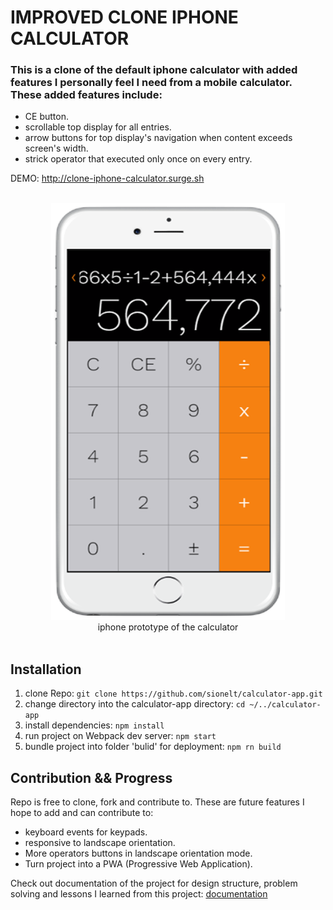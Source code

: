 # IMPROVED CLONE IPHONE CALCULATOR
### This is a clone of the default iphone calculator with added features I personally feel I need from a mobile calculator. These added features include: 
* CE button.
* scrollable top display for all entries.
* arrow buttons for top display's navigation when content exceeds screen's width.
* strick operator that executed only once on every entry.

DEMO: http://clone-iphone-calculator.surge.sh

<br />
<center><img src='proto/calculatorApp.png' alt='prototype'></center>
<center>iphone prototype of the calculator</center>
<br />

## Installation
1. clone Repo: `git clone https://github.com/sionelt/calculator-app.git`
2. change directory into the calculator-app directory: `cd ~/../calculator-app`
3. install dependencies: `npm install`
4. run project on Webpack dev server: `npm start`
5. bundle project into folder 'bulid' for deployment: `npm rn build`

## Contribution && Progress
Repo is free to clone, fork and contribute to. These are future features I hope to add and can contribute to:
* keyboard events for keypads.
* responsive to landscape orientation. 
* More operators buttons in landscape orientation mode.
* Turn project into a PWA (Progressive Web Application).


Check out documentation of the project for design structure, problem solving and lessons I learned from this project: <a href='/DOC.md'>documentation</a>



